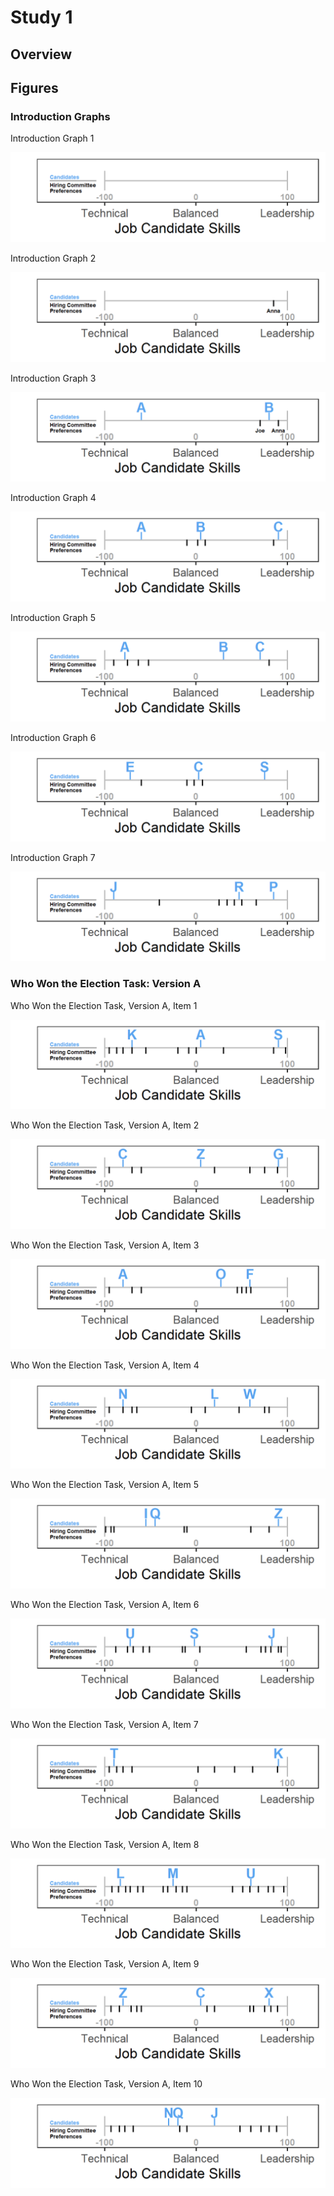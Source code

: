# Study 1

## Overview




## Figures

### Introduction Graphs 
Introduction Graph 1

![Introduction Graph 1](https://github.com/caddickzac/Who-Won-the-Election-Task/blob/main/Study%201/Stimuli/Introduction_graph_1.png?raw=true)

Introduction Graph 2

![Introduction Graph 2](https://github.com/caddickzac/Who-Won-the-Election-Task/blob/main/Study%201/Stimuli/Introduction_graph_2.png?raw=true)

Introduction Graph 3

![Introduction Graph 3](https://github.com/caddickzac/Who-Won-the-Election-Task/blob/main/Study%201/Stimuli/Introduction_graph_3.png?raw=true)

Introduction Graph 4

![Introduction Graph 4](https://github.com/caddickzac/Who-Won-the-Election-Task/blob/main/Study%201/Stimuli/Introduction_graph_4.png?raw=true)

Introduction Graph 5

![Introduction Graph 5](https://github.com/caddickzac/Who-Won-the-Election-Task/blob/main/Study%201/Stimuli/Introduction_graph_5.png?raw=true)

Introduction Graph 6

![Introduction Graph 6](https://github.com/caddickzac/Who-Won-the-Election-Task/blob/main/Study%201/Stimuli/Introduction_graph_6.png?raw=true)

Introduction Graph 7

![Introduction Graph 7](https://github.com/caddickzac/Who-Won-the-Election-Task/blob/main/Study%201/Stimuli/Introduction_graph_7.png?raw=true)

### Who Won the Election Task: Version A

Who Won the Election Task, Version A, Item 1

![Who Won the Election Task, Version A, Item 1](https://github.com/caddickzac/Who-Won-the-Election-Task/blob/main/Study%201/Stimuli/WWET_Version_A_01.png?raw=true)

Who Won the Election Task, Version A, Item 2

![Who Won the Election Task, Version A, Item 2](https://github.com/caddickzac/Who-Won-the-Election-Task/blob/main/Study%201/Stimuli/WWET_Version_A_02.png?raw=true)

Who Won the Election Task, Version A, Item 3

![Who Won the Election Task, Version A, Item 3](https://github.com/caddickzac/Who-Won-the-Election-Task/blob/main/Study%201/Stimuli/WWET_Version_A_03.png?raw=true)

Who Won the Election Task, Version A, Item 4

![Who Won the Election Task, Version A, Item 4](https://github.com/caddickzac/Who-Won-the-Election-Task/blob/main/Study%201/Stimuli/WWET_Version_A_04.png?raw=true)


Who Won the Election Task, Version A, Item 5

![Who Won the Election Task, Version A, Item 5](https://github.com/caddickzac/Who-Won-the-Election-Task/blob/main/Study%201/Stimuli/WWET_Version_A_05.png?raw=true)


Who Won the Election Task, Version A, Item 6

![Who Won the Election Task, Version A, Item 6](https://github.com/caddickzac/Who-Won-the-Election-Task/blob/main/Study%201/Stimuli/WWET_Version_A_06.png?raw=true)


Who Won the Election Task, Version A, Item 7

![Who Won the Election Task, Version A, Item 7](https://github.com/caddickzac/Who-Won-the-Election-Task/blob/main/Study%201/Stimuli/WWET_Version_A_07.png?raw=true)


Who Won the Election Task, Version A, Item 8

![Who Won the Election Task, Version A, Item 8](https://github.com/caddickzac/Who-Won-the-Election-Task/blob/main/Study%201/Stimuli/WWET_Version_A_08.png?raw=true)


Who Won the Election Task, Version A, Item 9

![Who Won the Election Task, Version A, Item 9](https://github.com/caddickzac/Who-Won-the-Election-Task/blob/main/Study%201/Stimuli/WWET_Version_A_09.png?raw=true)


Who Won the Election Task, Version A, Item 10

![Who Won the Election Task, Version A, Item 10](https://github.com/caddickzac/Who-Won-the-Election-Task/blob/main/Study%201/Stimuli/WWET_Version_A_10.png?raw=true)


